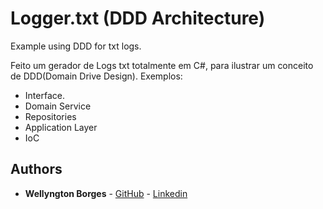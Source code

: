 # Logger.txt (DDD Architecture)

Example using DDD for txt logs.

Feito um gerador de Logs txt totalmente em C#, para ilustrar um conceito de DDD(Domain Drive Design).
Exemplos:
 * Interface.
 * Domain Service
 * Repositories
 * Application Layer
 * IoC
 
 
## Authors

- **Wellyngton Borges** - [GitHub](https://github.com/wellyngtond2) - [Linkedin](https://www.linkedin.com/in/wellyngtonborges/)

